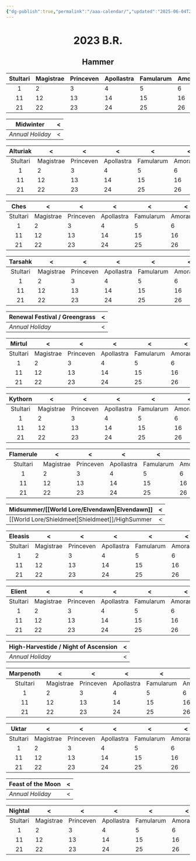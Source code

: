 ```yaml
---
{"dg-publish":true,"permalink":"/aaa-calendar/","updated":"2025-06-04T22:38:36.240-05:00"}
---
```


# <center>2023 B.R.</center>
## <center>Hammer</center>

| Stultari | Magistrae | Princeven | Apollastra | Famularum | Amoranthe | Currion | Leontari | Solitra | Draconel |
| :------: | --------- | --------- | ---------- | --------- | --------- | ------- | -------- | ------- | -------- |
|    1     | 2         | 3         | 4          | 5         | 6         | 7       | 8        | 9       | 10       |
|    11    | 12        | 13        | 14         | 15        | 16        | 17      | 18       | 19      | 20       |
|    21    | 22        | 23        | 24         | 25        | 26        | 27      | 28       | 29      | 30       |

| Midwinter        | <   |
| ---------------- | --- |
| *Annual Holiday* | <   |

| Alturiak | <         | <         | <          | <         | <         | <       | <        | <       | <        |
| :------: | --------- | --------- | ---------- | --------- | --------- | ------- | -------- | ------- | -------- |
| Stultari | Magistrae | Princeven | Apollastra | Famularum | Amoranthe | Currion | Leontari | Solitra | Draconel |
|    1     | 2         | 3         | 4          | 5         | 6         | 7       | 8        | 9       | 10       |
|    11    | 12        | 13        | 14         | 15        | 16        | 17      | 18       | 19      | 20       |
|    21    | 22        | 23        | 24         | 25        | 26        | 27      | 28       | 29      | 30       |

|   Ches   | <         | <         | <          | <         | <         | <       | <        | <       | <        |
| :------: | --------- | --------- | ---------- | --------- | --------- | ------- | -------- | ------- | -------- |
| Stultari | Magistrae | Princeven | Apollastra | Famularum | Amoranthe | Currion | Leontari | Solitra | Draconel |
|    1     | 2         | 3         | 4          | 5         | 6         | 7       | 8        | 9       | 10       |
|    11    | 12        | 13        | 14         | 15        | 16        | 17      | 18       | 19      | 20       |
|    21    | 22        | 23        | 24         | 25        | 26        | 27      | 28       | 29      | 30       |

| Tarsahk  | <         | <         | <          | <         | <         | <       | <        | <       | <        |
|:--------:| --------- | --------- | ---------- | --------- | --------- | ------- | -------- | ------- | -------- |
| Stultari | Magistrae | Princeven | Apollastra | Famularum | Amoranthe | Currion | Leontari | Solitra | Draconel |
|    1     | 2         | 3         | 4          | 5         | 6         | 7       | 8        | 9       | 10       |
|    11    | 12        | 13        | 14         | 15        | 16        | 17      | 18       | 19      | 20       |
|    21    | 22        | 23        | 24         | 25        | 26        | 27      | 28       | 29      | 30       |

| Renewal Festival / Greengrass | <   |
| ----------------------------- | --- |
| *Annual Holiday*              | <   |

|  Mirtul  | <         | <         | <          | <         | <         | <       | <        | <       | <        |
| :------: | --------- | --------- | ---------- | --------- | --------- | ------- | -------- | ------- | -------- |
| Stultari | Magistrae | Princeven | Apollastra | Famularum | Amoranthe | Currion | Leontari | Solitra | Draconel |
|    1     | 2         | 3         | 4          | 5         | 6         | 7       | 8        | 9       | 10       |
|    11    | 12        | 13        | 14         | 15        | 16        | 17      | 18       | 19      | 20       |
|    21    | 22        | 23        | 24         | 25        | 26        | 27      | 28       | 29      | 30       |

| Kythorn  | <         | <         | <          | <         | <         | <       | <        | <       | <        |
| :------: | --------- | --------- | ---------- | --------- | --------- | ------- | -------- | ------- | -------- |
| Stultari | Magistrae | Princeven | Apollastra | Famularum | Amoranthe | Currion | Leontari | Solitra | Draconel |
|    1     | 2         | 3         | 4          | 5         | 6         | 7       | 8        | 9       | 10       |
|    11    | 12        | 13        | 14         | 15        | 16        | 17      | 18       | 19      | 20       |
|    21    | 22        | 23        | 24         | 25        | 26        | 27      | 28       | 29      | 30       |

| Flamerule | <         | <         | <          | <         | <         | <       | <        | <       | <        |
| :-------: | --------- | --------- | ---------- | --------- | --------- | ------- | -------- | ------- | -------- |
| Stultari  | Magistrae | Princeven | Apollastra | Famularum | Amoranthe | Currion | Leontari | Solitra | Draconel |
|     1     | 2         | 3         | 4          | 5         | 6         | 7       | 8        | 9       | 10       |
|    11     | 12        | 13        | 14         | 15        | 16        | 17      | 18       | 19      | 20       |
|    21     | 22        | 23        | 24         | 25        | 26        | 27      | 28       | 29      | 30       |

| Midsummer/[[World Lore/Elvendawn\|Elvendawn]]                   | <   |
| ----------------------------------------- | --- |
|         [[World Lore/Shieldmeet\|Shieldmeet]]/HighSummer         | <   |

| Eleasis  | <         | <         | <          | <         | <         | <       | <        | <       | <        |
| :------: | --------- | --------- | ---------- | --------- | --------- | ------- | -------- | ------- | -------- |
| Stultari | Magistrae | Princeven | Apollastra | Famularum | Amoranthe | Currion | Leontari | Solitra | Draconel |
|    1     | 2         | 3         | 4          | 5         | 6         | 7       | 8        | 9       | 10       |
|    11    | 12        | 13        | 14         | 15        | 16        | 17      | 18       | 19      | 20       |
|    21    | 22        | 23        | 24         | 25        | 26        | 27      | 28       | 29      | 30       |

|  Elient  | <         | <         | <          | <         | <         | <       | <        | <       | <        |
| :------: | --------- | --------- | ---------- | --------- | --------- | ------- | -------- | ------- | -------- |
| Stultari | Magistrae | Princeven | Apollastra | Famularum | Amoranthe | Currion | Leontari | Solitra | Draconel |
|    1     | 2         | 3         | 4          | 5         | 6         | 7       | 8        | 9       | 10       |
|    11    | 12        | 13        | 14         | 15        | 16        | 17      | 18       | 19      | 20       |
|    21    | 22        | 23        | 24         | 25        | 26        | 27      | 28       | 29      | 30       |

| High-Harvestide / Night of Ascension | <   |
| ------------------------------------ | --- |
| *Annual Holiday*                     | <   |

| Marpenoth | <         | <         | <          | <         | <         | <       | <        | <       | <        |
| :-------: | --------- | --------- | ---------- | --------- | --------- | ------- | -------- | ------- | -------- |
| Stultari  | Magistrae | Princeven | Apollastra | Famularum | Amoranthe | Currion | Leontari | Solitra | Draconel |
|     1     | 2         | 3         | 4          | 5         | 6         | 7       | 8        | 9       | 10       |
|    11     | 12        | 13        | 14         | 15        | 16        | 17      | 18       | 19      | 20       |
|    21     | 22        | 23        | 24         | 25        | 26        | 27      | 28       | 29      | 30       |

|  Uktar   | <         | <         | <          | <         | <         | <       | <        | <       | <        |
| :------: | --------- | --------- | ---------- | --------- | --------- | ------- | -------- | ------- | -------- |
| Stultari | Magistrae | Princeven | Apollastra | Famularum | Amoranthe | Currion | Leontari | Solitra | Draconel |
|    1     | 2         | 3         | 4          | 5         | 6         | 7       | 8        | 9       | 10       |
|    11    | 12        | 13        | 14         | 15        | 16        | 17      | 18       | 19      | 20       |
|    21    | 22        | 23        | 24         | 25        | 26        | 27      | 28       | 29      | 30       |

|          Feast of the Moon         | <   |
| ---------------------------------- | --- |
| *Annual Holiday*                   | <   |

| Nightal  | <         | <         | <          | <         | <         | <       | <        | <       | <        |
| :------: | --------- | --------- | ---------- | --------- | --------- | ------- | -------- | ------- | -------- |
| Stultari | Magistrae | Princeven | Apollastra | Famularum | Amoranthe | Currion | Leontari | Solitra | Draconel |
|    1     | 2         | 3         | 4          | 5         | 6         | 7       | 8        | 9       | 10       |
|    11    | 12        | 13        | 14         | 15        | 16        | 17      | 18       | 19      | 20       |
|    21    | 22        | 23        | 24         | 25        | 26        | 27      | 28       | 29      | 30       |